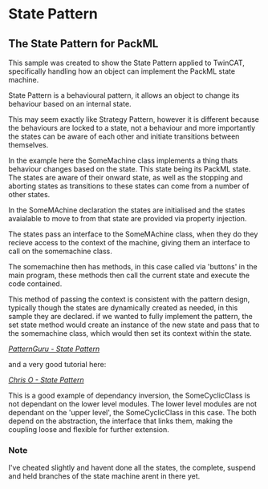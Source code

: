 # State Pattern

## The State Pattern for PackML

This sample was created to show the State Pattern applied to TwinCAT, specifically handling how an object can implement the PackML state machine.

State Pattern is a behavioural pattern, it allows an object to change its behaviour based on an internal state.

This may seem exactly like Strategy Pattern, however it is different because the behaviours are locked to a state, not a behaviour and more importantly the states can be aware of each other and initiate transitions between themselves.

In the example here the SomeMachine class implements a thing thats behaviour changes based on the state. This state being its PackML state. The states are aware of their onward state, as well as the stopping and aborting states as transitions to these states can come from a number of other states.

In the SomeMAchine declaration the states are initialised and the states avaialable to move to from that state are provided via property injection.

The states pass an interface to the SomeMAchine class, when they do they recieve access to the context of the machine, giving them an interface to call on the somemachine class.

The somemachine then has methods, in this case called via 'buttons' in the main program, these methods then call the current state and execute the code contained.

This method of passing the context is consistent with the pattern design, typically though the states are dynamically created as needed, in this sample they are declared. if we wanted to fully implement the pattern, the set state method would create an instance of the new state and pass that to the somemachine class, which would then set its context within the state.

*[PatternGuru - State Pattern](https://refactoring.guru/design-patterns/state)*

and a very good tutorial here:

*[Chris O - State Pattern](https://www.youtube.com/watch?v=N12L5D78MAA)*

This is a good example of dependancy inversion, the SomeCyclicClass is not dependant on the lower level modules. The lower level modules are not dependant on the 'upper level', the SomeCyclicClass in this case. The both depend on the abstraction, the interface that links them, making the coupling loose and flexible for further extension.

### Note

I've cheated slightly and havent done all the states, the complete, suspend and held branches of the state machine arent in there yet.
